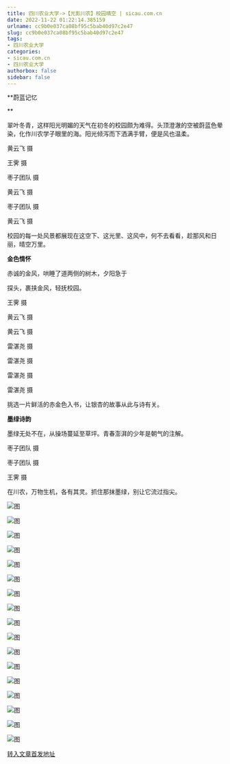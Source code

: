 ```yaml
---
title: 四川农业大学->【光影川农】校园晴空 | sicau.com.cn
date: 2022-11-22 01:22:14.385159
urlname: cc9b0e037ca08bf95c5bab40d97c2e47
slug: cc9b0e037ca08bf95c5bab40d97c2e47
tags: 
- 四川农业大学
categories:
- sicau.com.cn
- 四川农业大学
authorbox: false
sidebar: false
---
```

**蔚蓝记忆  

**

翠叶冬青，这样阳光明媚的天气在初冬的校园颇为难得。头顶澄澈的空被蔚蓝色晕染，化作川农学子眼里的海。阳光倾泻而下洒满手臂，便是风也温柔。

黄云飞 摄

王霁 摄

枣子团队 摄

黄云飞 摄

枣子团队 摄

黄云飞 摄

校园的每一处风景都展现在这空下、这光里、这风中，何不去看看，趁那风和日丽，晴空万里。

**金色情怀**

赤诚的金风，哄睡了道两侧的树木，夕阳急于
<!--more-->
探头，裹挟金风，轻抚校园。

王霁 摄

黄云飞 摄

黄云飞 摄

雷湛尧 摄

雷湛尧 摄

雷湛尧 摄

雷湛尧 摄

挑选一片鲜活的赤金色入书，让银杏的故事从此与诗有关。

**墨绿诗韵**

墨绿无处不在，从操场蔓延至草坪。青春澎湃的少年是朝气的注解。

枣子团队 摄

枣子团队 摄

王霁 摄

在川农，万物生机，各有其灵。抓住那抹墨绿，别让它流过指尖。

![图](https://news.sicau.edu.cn/__local/9/E3/63/ADEB00EFB057612D08533F4DE2F_DDB6CCBE_5F7AE4.png)

![图](https://news.sicau.edu.cn/__local/A/3A/CA/475F55EBDAE57CF902096CE91A2_9ED1A239_77CBDD.png)

![图](https://news.sicau.edu.cn/__local/5/C1/AD/D57C8D3F6D90D462A767839B9E5_5DECB184_22B156.png)

![图](https://news.sicau.edu.cn/__local/6/51/FA/5F535D9BDF32BE58D6F26CBE5F9_A32E1BB4_7B7836.png)

![图](https://news.sicau.edu.cn/__local/5/33/31/9573734A37B27D9C4757C4F9B39_1E5509CC_897635.png)

![图](https://news.sicau.edu.cn/__local/B/D8/28/411A739249141EE73A81881623C_50A60089_9DA26E.png)

![图](https://news.sicau.edu.cn/__local/3/A5/82/B8313B9EF9FDDC1C843E9543F83_B8A240D2_10DA43A.png)

![图](https://news.sicau.edu.cn/__local/C/93/69/F8C8AEAD7EDB56015BB8F205222_82D36F76_7B3573.png)

![图](https://news.sicau.edu.cn/__local/8/B8/5D/6E35F791BE55245E5C4296DEA59_8D5C0B9F_7F41C2.png)

![图](https://news.sicau.edu.cn/__local/E/E7/A3/9C8AA6AE6F05B6818D5976632C5_B1E4E2CA_789028.png)

![图](https://news.sicau.edu.cn/__local/E/AC/D1/ED8FA543E033D1E1AB5342DA624_F7B09D78_7EFB71.png)

![图](https://news.sicau.edu.cn/__local/0/76/BC/18901593A5576C2AD3A2F4BE434_A1A7E326_6EC117.png)

![图](https://news.sicau.edu.cn/__local/F/9D/79/011A3E70DDC01DC6010D3270A62_6D1AE090_313B5D.png)

![图](https://news.sicau.edu.cn/__local/8/21/3A/346E4F5C1DE950EB05C9960DBF0_47692069_716637.png)

![图](https://news.sicau.edu.cn/__local/3/60/86/E9615C050B03E768C9D7A8743B6_ED55CE1E_48DC9C.png)

![图](https://news.sicau.edu.cn/__local/A/62/3B/09C7DD1296EAED739827D40FD6C_80E53EB6_29662.jpg)

![图](https://news.sicau.edu.cn/__local/8/C5/65/5B3ED1B9E56A3814B212A26A456_B5E98B4E_7996D6.png)

[转入文章首发地址](https://news.sicau.edu.cn/info/1078/70277.htm)